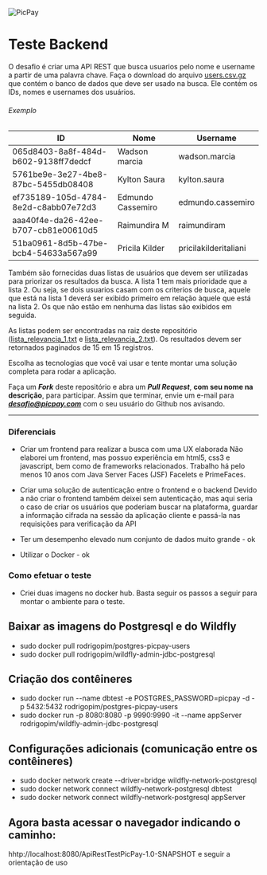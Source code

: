![PicPay](https://user-images.githubusercontent.com/1765696/26998603-711fcf30-4d5c-11e7-9281-0d9eb20337ad.png)

# Teste Backend

O desafio é criar uma API REST que busca usuarios pelo nome e username a partir de uma palavra chave. Faça o download do arquivo [users.csv.gz](https://s3.amazonaws.com/careers-picpay/users.csv.gz) que contém o banco de dados que deve ser usado na busca. Ele contém os IDs, nomes e usernames dos usuários.

###### Exemplo
| ID                                   | Nome              | Username             |
|--------------------------------------|-------------------|----------------------|
| 065d8403-8a8f-484d-b602-9138ff7dedcf | Wadson marcia     | wadson.marcia        |
| 5761be9e-3e27-4be8-87bc-5455db08408  | Kylton Saura      | kylton.saura         |
| ef735189-105d-4784-8e2d-c8abb07e72d3 | Edmundo Cassemiro | edmundo.cassemiro    |
| aaa40f4e-da26-42ee-b707-cb81e00610d5 | Raimundira M      | raimundiram          |
| 51ba0961-8d5b-47be-bcb4-54633a567a99 | Pricila Kilder    | pricilakilderitaliani|



Também são fornecidas duas listas de usuários que devem ser utilizadas para priorizar os resultados da busca. A lista 1 tem mais prioridade que a lista 2. Ou seja, se dois usuarios casam com os criterios de busca, aquele que está na lista 1 deverá ser exibido primeiro em relação àquele que está na lista 2. Os que não estão em nenhuma das listas são exibidos em seguida.

As listas podem ser encontradas na raiz deste repositório ([lista_relevancia_1.txt](lista_relevancia_1.txt) e [lista_relevancia_2.txt](lista_relevancia_2.txt)).
Os resultados devem ser retornados paginados de 15 em 15 registros.

Escolha as tecnologias que você vai usar e tente montar uma solução completa para rodar a aplicação.

Faça um ***Fork*** deste repositório e abra um ***Pull Request***, **com seu nome na descrição**, para participar. Assim que terminar, envie um e-mail para ***desafio@picpay.com*** com o seu usuário do Github nos avisando.

-----

### Diferenciais

- Criar um frontend para realizar a busca com uma UX elaborada
    Não elaborei um frontend, mas possuo experiẽncia em html5, css3 e javascript, bem como de frameworks relacionados.
    Trabalho há pelo menos 10 anos com Java Server Faces (JSF) Facelets e PrimeFaces.

- Criar uma solução de autenticação entre o frontend e o backend
    Devido a não criar o frontend também deixei sem autenticação, mas aqui seria o caso de criar os usuários que poderiam
    buscar na plataforma, guardar a informação cifrada na sessão da aplicação cliente e passá-la nas requisições para verificação da API

- Ter um desempenho elevado num conjunto de dados muito grande - ok
- Utilizar o Docker - ok

### Como efetuar o teste

- Criei duas imagens no docker hub. Basta seguir os passos a seguir para montar o ambiente para o teste.

## Baixar as imagens do Postgresql e do Wildfly

- sudo docker pull rodrigopim/postgres-picpay-users
- sudo docker pull rodrigopim/wildfly-admin-jdbc-postgresql

## Criação dos contêineres

- sudo docker run --name dbtest -e POSTGRES_PASSWORD=picpay -d -p 5432:5432 rodrigopim/postgres-picpay-users
- sudo docker run -p 8080:8080 -p 9990:9990 -it --name appServer rodrigopim/wildfly-admin-jdbc-postgresql

## Configurações adicionais (comunicação entre os contêineres)

- sudo docker network create --driver=bridge wildfly-network-postgresql
- sudo docker network connect wildfly-network-postgresql dbtest
- sudo docker network connect wildfly-network-postgresql appServer

## Agora basta acessar o navegador indicando o caminho:

hhtp://localhost:8080/ApiRestTestPicPay-1.0-SNAPSHOT  e seguir a orientação de uso
